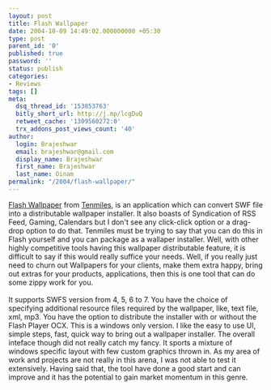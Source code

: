```yaml
---
layout: post
title: Flash Wallpaper
date: 2004-10-09 14:49:02.000000000 +05:30
type: post
parent_id: '0'
published: true
password: ''
status: publish
categories:
- Reviews
tags: []
meta:
  dsq_thread_id: '153853763'
  bitly_short_url: http://j.mp/lcgDuQ
  retweet_cache: '1309560272:0'
  trx_addons_post_views_count: '40'
author:
  login: Brajeshwar
  email: brajeshwar@gmail.com
  display_name: Brajeshwar
  first_name: Brajeshwar
  last_name: Oinam
permalink: "/2004/flash-wallpaper/"
---
```

<p><a href="http://www.tenmiles.com/flashwallpaper/" title="Flash Wallpaper">Flash Wallpaper</a> from <a href="http://www.tenmiles.com/" title="Tenmiles">Tenmiles</a>, is an application which can convert SWF file into a distributable wallpaper installer. It also boasts of Syndication of RSS Feed, Gaming, Calendars but I don't see any click-click option or a drag-drop option to do that. Tenmiles must be trying to say that you can do this in Flash yourself and you can package as a wallaper installer. Well, with other highly competitive tools having this wallpaper distributable feature, it is difficult to say if this would really suffice your needs. Well, if you really just need to churn out Wallpapers for your clients, make them extra happy, bring out extras for your products, applications, then this is one tool that can do some zippy work for you.<br />
<!--more--><br />
It supports SWFS version from 4, 5, 6 to 7. You have the choice of specifying additional resource files required by the wallpaper, like, text file, xml, mp3. You have the option to distribute the installer with or without the Flash Player OCX. This is a windows only version. I like the easy to use UI, simple steps, fast, quick way to bring out a wallpaper installer. The overall inteface though did not really catch my fancy. It sports a mixture of windows specific layout with few custom graphics thrown in. As my area of work and projects are not really in this arena, I was not able to test it extensively. Having said that, the tool have done a good start and can improve and it has the potential to gain market momentum in this genre.</p>
